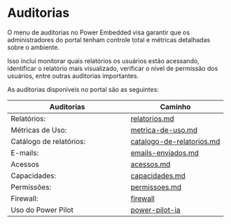 # Auditorias

O menu de auditorias no Power Embedded visa garantir que os administradores do portal tenham controle total e métricas detalhadas sobre o ambiente.&#x20;

Isso inclui monitorar quais relatórios os usuários estão acessando, identificar o relatório mais visualizado, verificar o nível de permissão dos usuários, entre outras auditorias importantes.

As auditorias disponíveis no portal são as seguintes:

<table><thead><tr><th width="258">Auditorias</th><th data-type="content-ref">Caminho</th></tr></thead><tbody><tr><td>Relatórios:</td><td><a href="../portal-de-administracao/auditorias/relatorios.md">relatorios.md</a></td></tr><tr><td>Métricas de Uso:</td><td><a href="../portal-de-administracao/auditorias/metrica-de-uso.md">metrica-de-uso.md</a></td></tr><tr><td>Catálogo de relatórios:</td><td><a href="../portal-de-administracao/auditorias/catalogo-de-relatorios.md">catalogo-de-relatorios.md</a></td></tr><tr><td>E-mails:</td><td><a href="../portal-de-administracao/auditorias/emails-enviados.md">emails-enviados.md</a></td></tr><tr><td>Acessos</td><td><a href="../portal-de-administracao/auditorias/acessos.md">acessos.md</a></td></tr><tr><td>Capacidades:</td><td><a href="../portal-de-administracao/auditorias/capacidades.md">capacidades.md</a></td></tr><tr><td>Permissões:</td><td><a href="../portal-de-administracao/auditorias/permissoes.md">permissoes.md</a></td></tr><tr><td>Firewall:</td><td><a href="../portal-de-administracao/firewall/">firewall</a></td></tr><tr><td>Uso do Power Pilot</td><td><a href="../portal-de-administracao/power-pilot-ia/">power-pilot-ia</a></td></tr></tbody></table>
